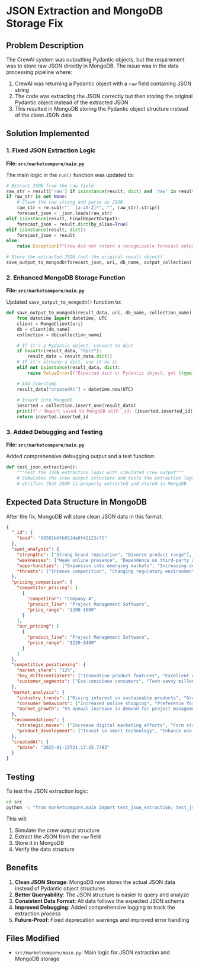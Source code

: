 # JSON Extraction and MongoDB Storage Fix

## Problem Description

The CrewAI system was outputting Pydantic objects, but the requirement was to store raw JSON directly in MongoDB. The issue was in the data processing pipeline where:

1. CrewAI was returning a Pydantic object with a `raw` field containing JSON string
2. The code was extracting the JSON correctly but then storing the original Pydantic object instead of the extracted JSON
3. This resulted in MongoDB storing the Pydantic object structure instead of the clean JSON data

## Solution Implemented

### 1. Fixed JSON Extraction Logic

**File: `src/marketcompare/main.py`**

The main logic in the `run()` function was updated to:

```python
# Extract JSON from the raw field
raw_str = result['raw'] if isinstance(result, dict) and 'raw' in result else getattr(result, 'raw', None)
if raw_str is not None:
    # Clean the raw string and parse as JSON
    raw_str = re.sub(r"```[a-zA-Z]*", "", raw_str).strip()
    forecast_json = _json.loads(raw_str)
elif isinstance(result, FinalReportOutput):
    forecast_json = result.dict(by_alias=True)
elif isinstance(result, dict):
    forecast_json = result
else:
    raise Exception(f"Crew did not return a recognizable forecast output. Full result: {result}")

# Store the extracted JSON (not the original result object)
save_output_to_mongodb(forecast_json, uri, db_name, output_collection)
```

### 2. Enhanced MongoDB Storage Function

**File: `src/marketcompare/main.py`**

Updated `save_output_to_mongodb()` function to:

```python
def save_output_to_mongodb(result_data, uri, db_name, collection_name):
    from datetime import datetime, UTC
    client = MongoClient(uri)
    db = client[db_name]
    collection = db[collection_name]

    # If it's a Pydantic object, convert to dict
    if hasattr(result_data, "dict"):
        result_data = result_data.dict()
    # If it's already a dict, use it as is
    elif not isinstance(result_data, dict):
        raise ValueError(f"Expected dict or Pydantic object, got {type(result_data)}")

    # Add timestamp
    result_data["createdAt"] = datetime.now(UTC)
    
    # Insert into MongoDB
    inserted = collection.insert_one(result_data)
    print(f"✅ Report saved to MongoDB with _id: {inserted.inserted_id}")
    return inserted.inserted_id
```

### 3. Added Debugging and Testing

**File: `src/marketcompare/main.py`**

Added comprehensive debugging output and a test function:

```python
def test_json_extraction():
    """Test the JSON extraction logic with simulated crew output"""
    # Simulates the crew output structure and tests the extraction logic
    # Verifies that JSON is properly extracted and stored in MongoDB
```

## Expected Data Structure in MongoDB

After the fix, MongoDB will store clean JSON data in this format:

```json
{
  "_id": {
    "$oid": "68581b8fb8524a0f42123c75"
  },
  "swot_analysis": {
    "strengths": ["Strong brand reputation", "Diverse product range"],
    "weaknesses": ["Weak online presence", "Dependence on third-party suppliers"],
    "opportunities": ["Expansion into emerging markets", "Increasing demand for eco-friendly products"],
    "threats": ["Intense competition", "Changing regulatory environment"]
  },
  "pricing_comparison": {
    "competitor_pricing": [
      {
        "competitor": "Company A",
        "product_line": "Project Management Software",
        "price_range": "$200-$500"
      }
    ],
    "our_pricing": [
      {
        "product_line": "Project Management Software",
        "price_range": "$220-$480"
      }
    ]
  },
  "competitive_positioning": {
    "market_share": "12%",
    "key_differentiators": ["Innovative product features", "Excellent customer service"],
    "customer_segments": ["Eco-conscious consumers", "Tech-savvy millennials"]
  },
  "market_analysis": {
    "industry_trends": ["Rising interest in sustainable products", "Growth in smart home technology"],
    "consumer_behaviors": ["Increased online shopping", "Preference for high-quality goods"],
    "market_growth": "5% annual increase in demand for project management software"
  },
  "recommendations": {
    "strategic_moves": ["Increase digital marketing efforts", "Form strategic partnerships with eco-friendly brands"],
    "product_development": ["Invest in smart technology", "Enhance eco-friendly product lines"]
  },
  "createdAt": {
    "$date": "2025-01-15T21:17:25.778Z"
  }
}
```

## Testing

To test the JSON extraction logic:

```bash
cd src
python -c "from marketcompare.main import test_json_extraction; test_json_extraction()"
```

This will:
1. Simulate the crew output structure
2. Extract the JSON from the `raw` field
3. Store it in MongoDB
4. Verify the data structure

## Benefits

1. **Clean JSON Storage**: MongoDB now stores the actual JSON data instead of Pydantic object structures
2. **Better Queryability**: The JSON structure is easier to query and analyze
3. **Consistent Data Format**: All data follows the expected JSON schema
4. **Improved Debugging**: Added comprehensive logging to track the extraction process
5. **Future-Proof**: Fixed deprecation warnings and improved error handling

## Files Modified

- `src/marketcompare/main.py`: Main logic for JSON extraction and MongoDB storage 